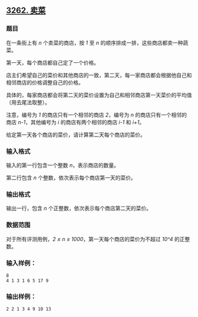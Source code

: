 ## [3262. 卖菜](https://www.acwing.com/problem/content/3265/)

### 题目

在一条街上有 *n* 个卖菜的商店，按 *1* 至 *n* 的顺序排成一排，这些商店都卖一种蔬菜。

第一天，每个商店都自己定了一个价格。

店主们希望自己的菜价和其他商店的一致，第二天，每一家商店都会根据他自己和相邻商店的价格调整自己的价格。

具体的，每家商店都会将第二天的菜价设置为自己和相邻商店第一天菜价的平均值（用去尾法取整）。

注意，编号为 *1* 的商店只有一个相邻的商店 *2*，编号为 *n* 的商店只有一个相邻的商店 *n-1*，其他编号为 *i* 的商店有两个相邻的商店 *i-1* 和 *i+1*。

给定第一天各个商店的菜价，请计算第二天每个商店的菜价。

### 输入格式

输入的第一行包含一个整数 *n*，表示商店的数量。

第二行包含 *n* 个整数，依次表示每个商店第一天的菜价。

### 输出格式

输出一行，包含 *n* 个正整数，依次表示每个商店第二天的菜价。

### 数据范围

对于所有评测用例，*2 ≤ n ≤ 1000*，第一天每个商店的菜价为不超过 *10^4* 的正整数。

### 输入样例：

```
8
4 1 3 1 6 5 17 9
```

### 输出样例：

```
2 2 1 3 4 9 10 13
```
